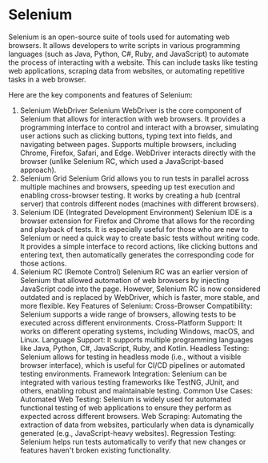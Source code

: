 # Selenium

Selenium is an open-source suite of tools used for automating web browsers. It allows developers to write scripts in various programming languages (such as Java, Python, C#, Ruby, and JavaScript) to automate the process of interacting with a website. This can include tasks like testing web applications, scraping data from websites, or automating repetitive tasks in a web browser.


Here are the key components and features of Selenium:
1. Selenium WebDriver
Selenium WebDriver is the core component of Selenium that allows for interaction with web browsers.
It provides a programming interface to control and interact with a browser, simulating user actions such as clicking buttons, typing text into fields, and navigating between pages.
Supports multiple browsers, including Chrome, Firefox, Safari, and Edge.
WebDriver interacts directly with the browser (unlike Selenium RC, which used a JavaScript-based approach).
2. Selenium Grid
Selenium Grid allows you to run tests in parallel across multiple machines and browsers, speeding up test execution and enabling cross-browser testing.
It works by creating a hub (central server) that controls different nodes (machines with different browsers).
3. Selenium IDE (Integrated Development Environment)
Selenium IDE is a browser extension for Firefox and Chrome that allows for the recording and playback of tests. It is especially useful for those who are new to Selenium or need a quick way to create basic tests without writing code.
It provides a simple interface to record actions, like clicking buttons and entering text, then automatically generates the corresponding code for those actions.
4. Selenium RC (Remote Control)
Selenium RC was an earlier version of Selenium that allowed automation of web browsers by injecting JavaScript code into the page.
However, Selenium RC is now considered outdated and is replaced by WebDriver, which is faster, more stable, and more flexible.
Key Features of Selenium:
Cross-Browser Compatibility: Selenium supports a wide range of browsers, allowing tests to be executed across different environments.
Cross-Platform Support: It works on different operating systems, including Windows, macOS, and Linux.
Language Support: It supports multiple programming languages like Java, Python, C#, JavaScript, Ruby, and Kotlin.
Headless Testing: Selenium allows for testing in headless mode (i.e., without a visible browser interface), which is useful for CI/CD pipelines or automated testing environments.
Framework Integration: Selenium can be integrated with various testing frameworks like TestNG, JUnit, and others, enabling robust and maintainable testing.
Common Use Cases:
Automated Web Testing: Selenium is widely used for automated functional testing of web applications to ensure they perform as expected across different browsers.
Web Scraping: Automating the extraction of data from websites, particularly when data is dynamically generated (e.g., JavaScript-heavy websites).
Regression Testing: Selenium helps run tests automatically to verify that new changes or features haven't broken existing functionality.
